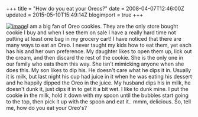 +++
title = "How do you eat your Oreos?"
date = 2008-04-07T12:46:00Z
updated = 2015-05-10T15:49:14Z
blogimport = true 
+++

[![image](http://bp1.blogger.com/_CPk-Aq1-YMw/R_pSPOitY2I/AAAAAAAAAV4/tuS71xC5gOs/s200/026.JPG)](http://bp1.blogger.com/_CPk-Aq1-YMw/R_pSPOitY2I/AAAAAAAAAV4/tuS71xC5gOs/s1600-h/026.JPG)I am a big fan of Oreo cookies.  They are the only store bought cookie I buy and when I see them on sale I have a really hard time not putting at least one bag in my grocery cart!   I have noticed that there are many ways to eat an Oreo.   I never taught my kids how to eat them, yet each has his and her own preference.  My daughter likes to open them up, lick out the cream, and then discard the rest of the cookie.  She is the only one in our family who eats them this way.   She isn't mimicking anyone when she does this.   My son likes to dip his.   He doesn't care what he dips it in.  Usually it is milk, but last night his cup had juice in it when he was eating his dessert and he happily dipped the Oreo in the juice.  My husband dips his in milk, he doesn't dunk it, just dips it in to get it a bit wet.  I like to dunk mine.  I put the cookie in the milk, hold it down with my spoon until the bubbles start going to the top, then pick it up with the spoon and eat it.. mmm, delicious.  So, tell me, how do you eat your Oreo's?
